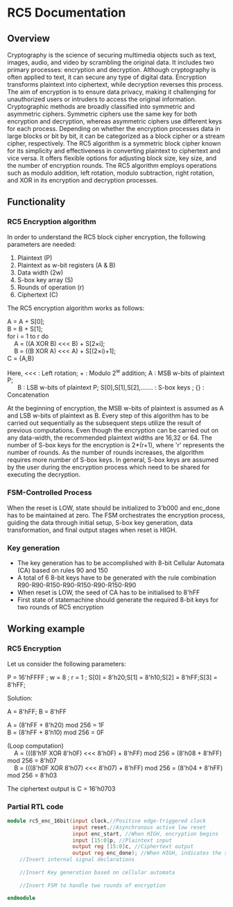 # RC5 Documentation

## Overview

Cryptography is the science of securing multimedia objects such as text, images, audio, and video by scrambling the original data. It includes two primary processes: encryption and decryption. Although cryptography is often applied to text, it can secure any type of digital data. Encryption transforms plaintext into ciphertext, while decryption reverses this process. The aim of encryption is to ensure data privacy, making it challenging for unauthorized users or intruders to access the original information. Cryptographic methods are broadly classified into symmetric and asymmetric ciphers. Symmetric ciphers use the same key for both encryption and decryption, whereas asymmetric ciphers use different keys for each process. Depending on whether the encryption processes data in large blocks or bit by bit, it can be categorized as a block cipher or a stream cipher, respectively. The RC5 algorithm is a symmetric block cipher known for its simplicity and effectiveness in converting plaintext to ciphertext and vice versa. It offers flexible options for adjusting block size, key size, and the number of encryption rounds. The RC5 algorithm employs operations such as modulo addition, left rotation, modulo subtraction, right rotation, and XOR in its encryption and decryption processes.

## Functionality

### RC5 Encryption algorithm

In order to understand the RC5 block cipher encryption, the following parameters are needed:
1. Plaintext (P)
2. Plaintext as w-bit registers (A & B)
2. Data width (2w)
3. S-box key array (S)
4. Rounds of operation (r)
5. Ciphertext (C)

The RC5 encryption algorithm works as follows:

A = A + S[0];\
B = B + S[1];\
for i = 1 to r do\
&nbsp;&nbsp;&nbsp;&nbsp;A = ((A XOR B) <<< B) + S[2&times;i];\
&nbsp;&nbsp;&nbsp;&nbsp;B = ((B XOR A) <<< A) + S[(2&times;i)+1];\
C = {A,B}

Here, <<< : Left rotation; + : Modulo 2<sup>w</sup> addition; A : MSB w-bits of plaintext P;\
&nbsp;&nbsp;&nbsp;&nbsp;&nbsp;&nbsp;B : LSB w-bits of plaintext P; S[0],S[1],S[2],....... : S-box keys ; {} : Concatenation

At the beginning of encryption, the MSB w-bits of plaintext is assumed as A and LSB w-bits of plaintext as B. Every step of this algorithm has to be carried out sequentially as the subsequent steps utilize the result of previous computations. Even though the encryption can be carried out on any data-width, the recommended plaintext widths are 16,32 or 64. The number of S-box keys for the encryption is 2*(r+1), where 'r' represents the number of rounds. As the number of rounds increases, the algorithm requires more number of S-box keys. In general, S-box keys are assumed by the user during the encryption process which need to be shared for executing the decryption.

### FSM-Controlled Process 

When the reset is LOW, state should be initialized to 3'b000 and enc_done has to be maintained at zero. The FSM orchestrates the encryption process, guiding the data through initial setup, S-box key generation, data transformation, and final output stages when reset is HIGH.

### Key generation

- The key generation has to be accomplished with 8-bit Cellular Automata (CA) based on rules 90 and 150
- A total of 6 8-bit keys have to be generated with the rule combination R90-R90-R150-R90-R150-R90-R150-R90
- When reset is LOW, the seed of CA has to be initialised to 8'hFF
- First state of statemachine should generate the required 8-bit keys for two rounds of RC5 encryption

## Working example 

### RC5 Encryption

Let us consider the following parameters:

P = 16'hFFFF ; w = 8 ; r = 1 ; S[0] = 8'h20;S[1] = 8'h10;S[2] = 8'hFF;S[3] = 8'hFF;

Solution:

A = 8'hFF; B = 8'hFF

A = (8'hFF + 8'h20) mod 256 = 1F\
B = (8'hFF + 8'h10) mod 256 = 0F

(Loop computation)\
&nbsp;&nbsp;&nbsp;&nbsp;A = (((8'h1F XOR 8'h0F) <<< 8'h0F) + 8'hFF) mod 256 = (8'h08 + 8'hFF) mod 256 = 8'h07\
&nbsp;&nbsp;&nbsp;&nbsp;B = (((8'h0F XOR 8'h07) <<< 8'h07) + 8'hFF) mod 256 = (8'h04 + 8'hFF) mod 256 = 8'h03

The ciphertext output is C = 16'h0703

### Partial RTL code

```verilog
module rc5_enc_16bit(input clock,//Positive edge-triggered clock
                     input reset,//Asynchronous active low reset
					 input enc_start, //When HIGH, encryption begins
					 input [15:0]p, //Plaintext input
					 output reg [15:0]c, //Ciphertext output
					 output reg enc_done); //When HIGH, indicates the stable ciphertext output
	//Insert internal signal declarations
	
	//Insert Key generation based on cellular automata
	
	//Insert FSM to handle two rounds of encryption
	
endmodule
```
